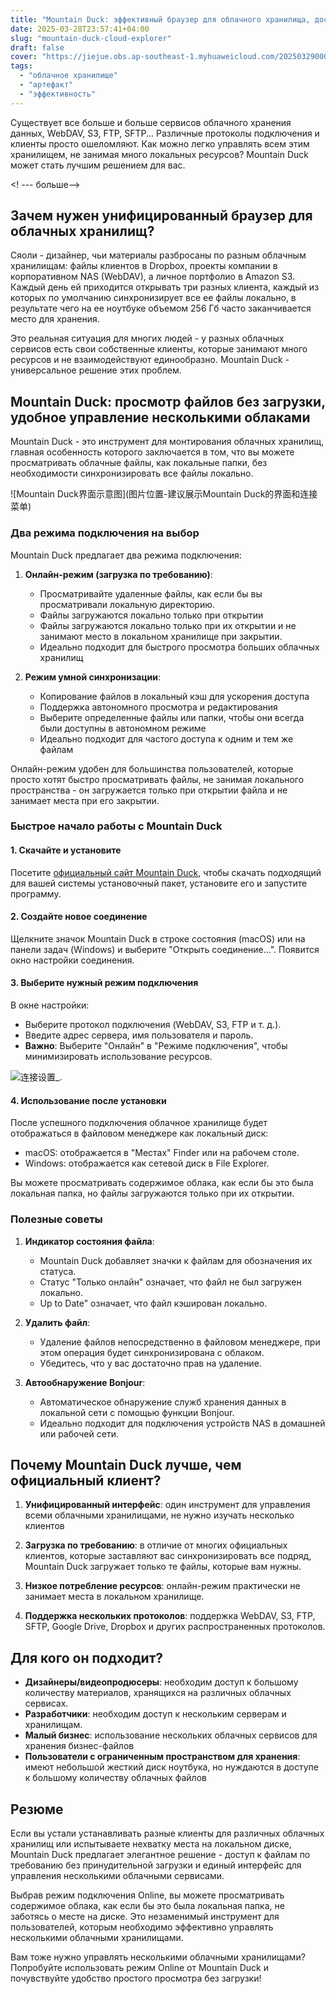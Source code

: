 ```yaml
---
title: "Mountain Duck: эффективный браузер для облачного хранилища, доступ по требованию, не занимая локального пространства"
date: 2025-03-28T23:57:41+04:00
slug: "mountain-duck-cloud-explorer"
draft: false
cover: "https://jiejue.obs.ap-southeast-1.myhuaweicloud.com/20250329000041054.webp"
tags:
  - "облачное хранилище"
  - "артефакт"
  - "эффективность"
---
```


Существует все больше и больше сервисов облачного хранения данных, WebDAV, S3, FTP, SFTP... Различные протоколы подключения и клиенты просто ошеломляют. Как можно легко управлять всем этим хранилищем, не занимая много локальных ресурсов? Mountain Duck может стать лучшим решением для вас.

<! --- больше-->

## Зачем нужен унифицированный браузер для облачных хранилищ?

Сяоли - дизайнер, чьи материалы разбросаны по разным облачным хранилищам: файлы клиентов в Dropbox, проекты компании в корпоративном NAS (WebDAV), а личное портфолио в Amazon S3. Каждый день ей приходится открывать три разных клиента, каждый из которых по умолчанию синхронизирует все ее файлы локально, в результате чего на ее ноутбуке объемом 256 Гб часто заканчивается место для хранения.

Это реальная ситуация для многих людей - у разных облачных сервисов есть свои собственные клиенты, которые занимают много ресурсов и не взаимодействуют единообразно. Mountain Duck - универсальное решение этих проблем.

## Mountain Duck: просмотр файлов без загрузки, удобное управление несколькими облаками

Mountain Duck - это инструмент для монтирования облачных хранилищ, главная особенность которого заключается в том, что вы можете просматривать облачные файлы, как локальные папки, без необходимости синхронизировать все файлы локально.

![Mountain Duck界面示意图](图片位置-建议展示Mountain Duck的界面和连接菜单)

### Два режима подключения на выбор

Mountain Duck предлагает два режима подключения:

1. **Онлайн-режим (загрузка по требованию)**:
   - Просматривайте удаленные файлы, как если бы вы просматривали локальную директорию.
   - Файлы загружаются локально только при открытии
   - Файлы загружаются локально только при их открытии и не занимают место в локальном хранилище при закрытии.
   - Идеально подходит для быстрого просмотра больших облачных хранилищ

2. **Режим умной синхронизации**:
   - Копирование файлов в локальный кэш для ускорения доступа
   - Поддержка автономного просмотра и редактирования
   - Выберите определенные файлы или папки, чтобы они всегда были доступны в автономном режиме
   - Идеально подходит для частого доступа к одним и тем же файлам

Онлайн-режим удобен для большинства пользователей, которые просто хотят быстро просматривать файлы, не занимая локального пространства - он загружается только при открытии файла и не занимает места при его закрытии.

### Быстрое начало работы с Mountain Duck

#### 1. Скачайте и установите

Посетите [официальный сайт Mountain Duck](__PROTECTED_LINK_URL__2__), чтобы скачать подходящий для вашей системы установочный пакет, установите его и запустите программу.

#### 2. Создайте новое соединение

Щелкните значок Mountain Duck в строке состояния (macOS) или на панели задач (Windows) и выберите "Открыть соединение...". Появится окно настройки соединения.

#### 3. Выберите нужный режим подключения

В окне настройки:
- Выберите протокол подключения (WebDAV, S3, FTP и т. д.).
- Введите адрес сервера, имя пользователя и пароль.
- **Важно**: Выберите "Онлайн" в "Режиме подключения", чтобы минимизировать использование ресурсов.

![连接设置](https://jiejue.obs.ap-southeast-1.myhuaweicloud.com/20250329000940503.webp)_.

#### 4. Использование после установки

После успешного подключения облачное хранилище будет отображаться в файловом менеджере как локальный диск:
- macOS: отображается в "Местах" Finder или на рабочем столе.
- Windows: отображается как сетевой диск в File Explorer.

Вы можете просматривать содержимое облака, как если бы это была локальная папка, но файлы загружаются только при их открытии.

### Полезные советы

1. **Индикатор состояния файла**:
   - Mountain Duck добавляет значки к файлам для обозначения их статуса.
   - Статус "Только онлайн" означает, что файл не был загружен локально.
   - Up to Date" означает, что файл кэширован локально.

2. **Удалить файл**:
   - Удаление файлов непосредственно в файловом менеджере, при этом операция будет синхронизирована с облаком.
   - Убедитесь, что у вас достаточно прав на удаление.

3. **Автообнаружение Bonjour**:
   - Автоматическое обнаружение служб хранения данных в локальной сети с помощью функции Bonjour.
   - Идеально подходит для подключения устройств NAS в домашней или рабочей сети.

## Почему Mountain Duck лучше, чем официальный клиент?

1. **Унифицированный интерфейс**: один инструмент для управления всеми облачными хранилищами, не нужно изучать несколько клиентов

2. **Загрузка по требованию**: в отличие от многих официальных клиентов, которые заставляют вас синхронизировать все подряд, Mountain Duck загружает только те файлы, которые вам нужны.

3. **Низкое потребление ресурсов**: онлайн-режим практически не занимает места в локальном хранилище.

4. **Поддержка нескольких протоколов**: поддержка WebDAV, S3, FTP, SFTP, Google Drive, Dropbox и других распространенных протоколов.

## Для кого он подходит?

- **Дизайнеры/видеопродюсеры**: необходим доступ к большому количеству материалов, хранящихся на различных облачных сервисах.
- **Разработчики**: необходим доступ к нескольким серверам и хранилищам.
- **Малый бизнес**: использование нескольких облачных сервисов для хранения бизнес-файлов
- **Пользователи с ограниченным пространством для хранения**: имеют небольшой жесткий диск ноутбука, но нуждаются в доступе к большому количеству облачных файлов

## Резюме

Если вы устали устанавливать разные клиенты для различных облачных хранилищ или испытываете нехватку места на локальном диске, Mountain Duck предлагает элегантное решение - доступ к файлам по требованию без принудительной загрузки и единый интерфейс для управления несколькими облачными сервисами.

Выбрав режим подключения Online, вы можете просматривать содержимое облака, как если бы это была локальная папка, не заботясь о месте на диске. Это незаменимый инструмент для пользователей, которым необходимо эффективно управлять несколькими облачными хранилищами.

Вам тоже нужно управлять несколькими облачными хранилищами? Попробуйте использовать режим Online от Mountain Duck и почувствуйте удобство простого просмотра без загрузки!
